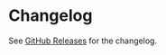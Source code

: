 # Changelog

See [GitHub Releases][releases] for the changelog.

[releases]: https://github.com/remarkjs/remark-lint/releases

